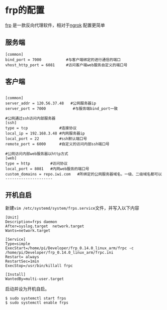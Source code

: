 # frp的配置
[frp](https://github.com/fatedier/frp) 是一款反向代理软件，相对于[ngrok](https://ngrok.com/) 配置更简单
## 服务端
```
[common]
bind_port = 7000           #与客户端绑定的进行通信的端口
vhost_http_port = 6081     #访问客户端web服务自定义的端口号
```
## 客户端
```

[common]
server_addr = 120.56.37.48   #公网服务器ip
server_port = 7000            #与服务端bind_port一致
 
#公网通过ssh访问内部服务器
[ssh]
type = tcp              #连接协议
local_ip = 192.168.3.48 #内网服务器ip
local_port = 22         #ssh默认端口号
remote_port = 6000      #自定义的访问内部ssh端口号
 
#公网访问内部web服务器以http方式
[web]
type = http         #访问协议
local_port = 8081   #内网web服务的端口号
custom_domains = repo.iwi.com   #所绑定的公网服务器域名，一级、二级域名都可以
--------------------- 
```
## 开机自启
新建`vim /etc/systemd/system/frps.service`文件，并写入以下内容
```
[Unit]
Description=frps daemon
After=syslog.target  network.target
Wants=network.target

[Service]
Type=simple
ExecStart=/home/pi/Developer/frp_0.14.0_linux_arm/frpc -c /home/pi/Developer/frp_0.14.0_linux_arm/frpc.ini
Restart= always
RestartSec=1min
ExecStop=/usr/bin/killall frpc

[Install]
WantedBy=multi-user.target
```
启动并设为开机自启。
```
$ sudo systemctl start frps
$ sudo systemctl enable frps
```
